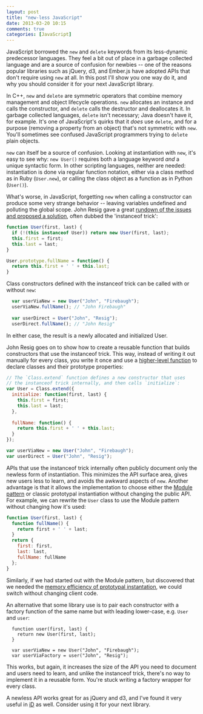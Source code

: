 ```yaml
---
layout: post
title: "new-less JavaScript"
date: 2013-03-20 10:15
comments: true
categories: [JavaScript]
---
```

JavaScript borrowed the `new` and `delete` keywords from its less-dynamic
predecessor languages. They feel a bit out of place in a garbage collected
language and are a source of confusion for newbies -- one of the reasons
popular libraries such as jQuery, d3, and Ember.js have adopted APIs that
don't require using `new` at all. In this post I'll show you one way do it,
and why you should consider it for your next JavaScript library.

In C++, `new` and `delete` are symmetric operators that combine memory
management and object lifecycle operations. `new` allocates an instance and
calls the constructor, and `delete` calls the destructor and deallocates it.
In garbage collected languages, `delete` isn't necessary; Java doesn't have
it, for example. It's one of JavaScript's quirks that it _does_ use `delete`,
and for a purpose (removing a property from an object) that's not symmetric
with `new`. You'll sometimes see confused JavaScript programmers trying to
`delete` plain objects.

`new` can itself be a source of confusion. Looking at instantiation with
`new`, it's easy to see why: `new User()` requires both a language keyword
_and_ a unique syntactic form. In other scripting languages, neither are
needed: instantiation is done via regular function notation, either via a
class method as in Ruby (`User.new`), or calling the class object as a
function as in Python (`User()`).

What's worse, in JavaScript, forgetting `new` when calling a constructor can
produce some very strange behavior -- leaving variables undefined and polluting
the global scope. John Resig gave a great [rundown of the issues and proposed a solution](http://ejohn.org/blog/simple-class-instantiation/), often dubbed the
'instanceof trick':

```js The instanceof trick
function User(first, last) {
  if (!(this instanceof User)) return new User(first, last);
  this.first = first;
  this.last = last;
}

User.prototype.fullName = function() {
  return this.first + ' ' + this.last;
}
```

Class constructors defined with the instanceof trick can be called with or
without `new`:

```js
  var userViaNew = new User("John", "Firebaugh");
  userViaNew.fullName(); // "John Firebaugh"
  
  var userDirect = User("John", "Resig");
  userDirect.fullName(); // "John Resig"
```

In either case, the result is a newly allocated and initialized User.

John Resig goes on to show how to create a reusable function that builds
constructors that use the instanceof trick. This way, instead of writing it
out manually for every class, you write it once and use a [higher-level function](https://github.com/jfirebaugh/Leaflet/blob/auto_new/src/core/Class.js)
to declare classes and their prototype properties:

```js
// The `Class.extend` function defines a new constructor that uses
// the instanceof trick internally, and then calls `initialize`:
var User = Class.extend({
  initialize: function(first, last) {
    this.first = first;
    this.last = last;
  },
  
  fullName: function() {
    return this.first + ' ' + this.last;
  }
});

var userViaNew = new User("John", "Firebaugh");
var userDirect = User("John", "Resig");
```

APIs that use the instanceof trick internally often publicly document only the
newless form of instantiation. This minimizes the API surface area, gives new
users less to learn, and avoids the awkward aspects of `new`. Another
advantage is that it allows the implementation to choose either the [Module pattern](http://macwright.org/2012/06/04/the-module-pattern.html) or classic
prototypal instantiation without changing the public API. For example, we can
rewrite the `User` class to use the Module pattern without changing how it's
used:

```js
function User(first, last) {
  function fullName() {
    return first + ' ' + last;
  }
  return {
    first: first,
    last: last,
    fullName: fullName
  };
}
```

Similarly, if we had started out with the Module pattern, but discovered that
we needed the [memory efficiency of prototypal instantation](http://macwright.org/2013/01/22/javascript-module-pattern-memory-and-closures.html),
we could switch without changing client code.

An alternative that some library use is to pair each constructor with a factory
function of the same name but with leading lower-case, e.g. `User` and `user`:

```
  function user(first, last) {
    return new User(first, last);
  }

  var userViaNew = new User("John", "Firebaugh");
  var userViaFactory = user("John", "Resig");
```

This works, but again, it increases the size of the API you need to document
and users need to learn, and unlike the instanceof trick, there's no way to
implement it in a reusable form. You're stuck writing a factory wrapper for
every class.

A newless API works great for as jQuery and d3, and I've found it very useful
in [iD](http://ideditor.com/) as well. Consider using it for your next
library.